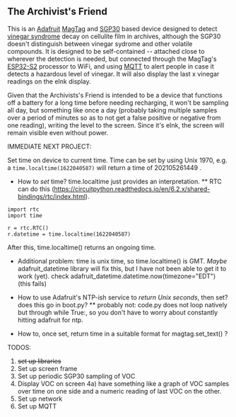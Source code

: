 The Archivist's Friend
----------------------

This is an [Adafruit](https://adafruit.com) [MagTag](https://www.adafruit.com/magtag) and [SGP30](https://www.adafruit.com/product/3709) based device designed to detect [vinegar syndrome](https://grkblog.archives.qld.gov.au/2020/11/09/a-stinker-of-a-problem-film-and-vinegar-syndrome/) decay on cellulite film in archives, although the SGP30 doesn't distinguish between vinegar sydrome and other volatile compounds. It is designed to be self-contained -- attached close to wherever the detection is needed, but connected through the MagTag's [ESP32-S2](https://www.espressif.com/en/products/socs/esp32-s2) processor to WiFi, and using [MQTT](https://en.wikipedia.org/wiki/MQTT) to alert people in case it detects a hazardous level of vinegar. It will also display the last x vinegar readings on the eInk display.

Given that the Archivists's Friend is intended to be a device that functions off a battery for a long time before needing recharging, it won't be sampling all day, but something like once a day (probably taking multiple samples over a period of minutes so as to not get a false positive or negative from one reading), writing the level to the screen. Since it's eInk, the screen will remain visible even without power.


IMMEDIATE NEXT PROJECT:

Set time on device to current time. Time can be set by using Unix 1970, e.g. a ```time.localtime(1622040587)``` will return a time of 202105261449 . 

* How to *set* time? time.localtime just provides an interpretation.
** RTC can do this (https://circuitpython.readthedocs.io/en/6.2.x/shared-bindings/rtc/index.html). 
```
import rtc
import time

r = rtc.RTC()
r.datetime = time.localtime(1622040587)
```
After this, time.localtime() returns an ongoing time.

* Additional problem: time is unix time, so time.localtime() is GMT. *Maybe* adafruit_datetime library will fix this, but I have not been able to get it to work (yet). check adafruit_datetime.datetime.now(timezone="EDT") (this fails)

* How to use Adafruit's NTP-ish service to *return Unix seconds*, then set? does this go in boot.py?
** probably not: code.py does not loop natively but through while True:, so you don't have to worry about constantly hitting adafruit for ntp. 

* How to, once set, return time in a suitable format for magtag.set_text() ?
 

TODOS:

1) ~~set up libraries~~
2) Set up screen frame
3) Set up periodic SGP30 sampling of VOC
4) Display VOC on screen
4a) have something like a graph of VOC samples over time on one side and
    a numeric reading of last VOC on the other.
5) Set up network
6) Set up MQTT
  
